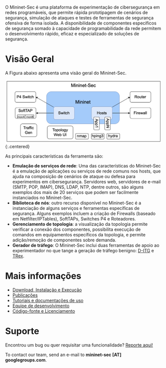 O Mininet-Sec é uma plataforma de experimentação de cibersegurança em redes programáveis, que permite rápida prototipagem de cenários de segurança, simulação de ataques e testes de ferramentas de segurança ofensiva de forma isolada. A disponibilidade de componentes específicos de segurança somado à capacidade de programabilidade da rede permitem o desenvolvimento rápido, eficaz e especializado de soluções de segurança.

# Visão Geral

A Figura abaixo apresenta uma visão geral do Mininet-Sec.

![Mininet-Sec big picture](/assets/img/mininet-sec-bigpic.png){:.centered}

As principais características da ferramenta são:
- **Emulação de serviços de rede**: Uma das características do Mininet-Sec é a emulação de aplicações ou serviços de rede comuns nos hosts, que ajuda na composição de cenários de ataque ou defesa para experimentos em cibersegurança. Servidores web, servidores de e-mail (SMTP, POP, IMAP), DNS, LDAP, NTP, dentre outros, são alguns exemplos dos mais de 20 serviços que podem ser facilmente instanciados no Mininet-Sec.
- **Biblioteca de nós**: outro recurso disponível no Mininet-Sec é a instanciação de alguns serviços e ferramentas específicas de segurança. Alguns exemplos incluem a criação de Firewalls (baseado em Netfilter/IPTables), SoftTAPs, Switches P4 e Roteadores.
- **Gerenciamento de topologia**: a visualização da topologia permite verificar a conexão dos componentes, possibilita execução de comandos em equipamentos específicos da topologia, e permite adição/remoção de componentes sobre demanda. 
- **Gerador de tráfego**: O Mininet-Sec inclui duas ferramentas de apoio ao experimentador no que tange a geração de tráfego benigno: [D-ITG](https://sources.debian.org/src/d-itg/) e [TRex](https://trex-tgn.cisco.com).

# Mais informações

 - [Download, Instalação e Execução](./getting-started.html)
 - [Publicações](./publications.html)
 - [Tutoriais e documentações de uso](./technical-guides.html)
 - [Equipe de desenvolvimento](./team.html)
 - [Código-fonte e Licenciamento](./source-code-license.html)

# Suporte

Encontrou um bug ou quer requisitar uma funcionalidade? [Reporte aqui!](https://github.com/mininet-sec/mininet-sec/issues)

To contact our team, send an e-mail to **mininet-sec [AT] googlegroups.com**.
